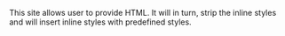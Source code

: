 This site allows user to provide HTML. It will in turn, strip the inline styles and will insert inline styles with predefined styles.
